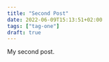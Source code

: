 ```yaml
---
title: "Second Post"
date: 2022-06-09T15:13:51+02:00
tags: ["tag-one"]
draft: true
---
```


My second post.

